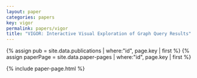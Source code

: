 ```yaml
---
layout: paper
categories: papers
key: vigor
permalink: papers/vigor
title: "VIGOR: Interactive Visual Exploration of Graph Query Results"
---
```


{% assign pub = site.data.publications | where:"id", page.key | first %}
{% assign paperPage = site.data.paper-pages | where:"id", page.key | first %}

{% include paper-page.html %}